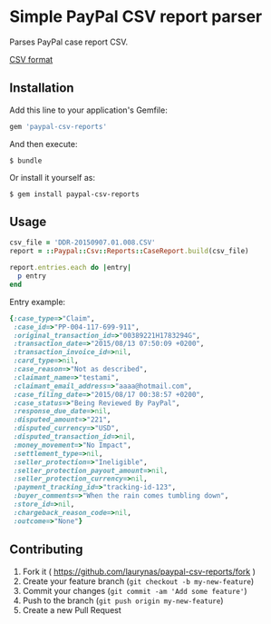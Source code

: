 # Simple PayPal CSV report parser

Parses PayPal case report CSV. 

[CSV format](https://www.paypalobjects.com/webstatic/en_US/developer/docs/pdf/PP_LRD_GenDisputeReport.pdf)

## Installation

Add this line to your application's Gemfile:

```ruby
gem 'paypal-csv-reports'
```

And then execute:

    $ bundle

Or install it yourself as:

    $ gem install paypal-csv-reports

## Usage

```ruby
csv_file = 'DDR-20150907.01.008.CSV'
report = ::Paypal::Csv::Reports::CaseReport.build(csv_file)

report.entries.each do |entry|
  p entry
end
```

Entry example:

```ruby
{:case_type=>"Claim",
 :case_id=>"PP-004-117-699-911",
 :original_transaction_id=>"00389221H1783294G",
 :transaction_date=>"2015/08/13 07:50:09 +0200",
 :transaction_invoice_id=>nil,
 :card_type=>nil,
 :case_reason=>"Not as described",
 :claimant_name=>"testami",
 :claimant_email_address=>"aaaa@hotmail.com",
 :case_filing_date=>"2015/08/17 00:38:57 +0200",
 :case_status=>"Being Reviewed By PayPal",
 :response_due_date=>nil,
 :disputed_amount=>"221",
 :disputed_currency=>"USD",
 :disputed_transaction_id=>nil,
 :money_movement=>"No Impact",
 :settlement_type=>nil,
 :seller_protection=>"Ineligible",
 :seller_protection_payout_amount=>nil,
 :seller_protection_currency=>nil,
 :payment_tracking_id=>"tracking-id-123",
 :buyer_comments=>"When the rain comes tumbling down",
 :store_id=>nil,
 :chargeback_reason_code=>nil,
 :outcome=>"None"}
``` 

## Contributing

1. Fork it ( https://github.com/laurynas/paypal-csv-reports/fork )
2. Create your feature branch (`git checkout -b my-new-feature`)
3. Commit your changes (`git commit -am 'Add some feature'`)
4. Push to the branch (`git push origin my-new-feature`)
5. Create a new Pull Request
